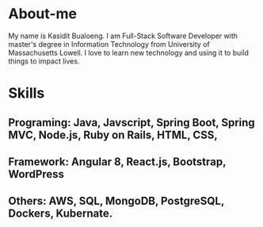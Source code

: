 # About-me
My name is Kasidit Bualoeng. I am Full-Stack Software Developer with master's degree in Information Technology from University of Massachusetts Lowell. I love to learn new technology and using it to build things to impact lives.  

# Skills
## Programing: Java, Javscript, Spring Boot, Spring MVC, Node.js, Ruby on Rails, HTML, CSS,
## Framework: Angular 8, React.js, Bootstrap, WordPress
## Others: AWS, SQL, MongoDB, PostgreSQL, Dockers, Kubernate.

